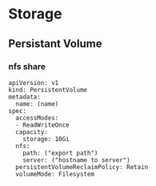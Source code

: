 # Storage
## Persistant Volume
### nfs share
```
apiVersion: v1
kind: PersistentVolume
metadata:
  name: (name)
spec:
  accessModes:
  - ReadWriteOnce
  capacity:
    storage: 10Gi
  nfs:
    path: ("export path")
    server: ("hostname to server")
  persistentVolumeReclaimPolicy: Retain
  volumeMode: Filesystem
```
